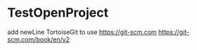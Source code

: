 # TestOpenProject
add newLine
TortoiseGit to use
https://git-scm.com
https://git-scm.com/book/en/v2
